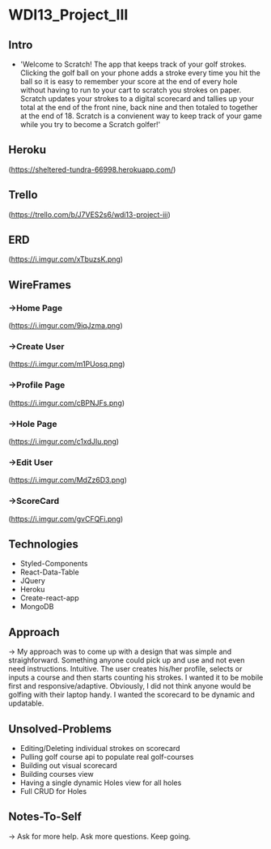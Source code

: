 # WDI13_Project_III

## Intro

- 'Welcome to Scratch! The app that keeps track of your golf strokes. Clicking the golf ball on your phone adds a stroke every time you hit the ball so it is easy to remember your score at the end of every hole without having to run to your cart to scratch you strokes on paper. Scratch updates your strokes to a digital scorecard and tallies up your total at the end of the front nine, back nine and then totaled to together at the end of 18. Scratch is a convienent way to keep track of your game while you try to become a Scratch golfer!'

## Heroku 

(https://sheltered-tundra-66998.herokuapp.com/)

## Trello 

(https://trello.com/b/J7VES2s6/wdi13-project-iii)

## ERD

(https://i.imgur.com/xTbuzsK.png)

## WireFrames 

### ->Home Page
(https://i.imgur.com/9iqJzma.png)

### ->Create User
(https://i.imgur.com/m1PUosq.png)

### ->Profile Page
(https://i.imgur.com/cBPNJFs.png)

### ->Hole Page 
(https://i.imgur.com/c1xdJIu.png)

### ->Edit User 
(https://i.imgur.com/MdZz6D3.png)

### ->ScoreCard 
(https://i.imgur.com/gvCFQFi.png)

## Technologies 

- Styled-Components
- React-Data-Table
- JQuery
- Heroku
- Create-react-app
- MongoDB

## Approach 

-> My approach was to come up with a design that was simple and straighforward. Something anyone could pick up and use and not even need instructions. Intuitive. The user creates his/her profile, selects or inputs a course and then starts counting his strokes. I wanted it to be mobile first and responsive/adaptive. Obviously, I did not think anyone would be golfing with their laptop handy. I wanted the scorecard to be dynamic and updatable. 

## Unsolved-Problems

- Editing/Deleting individual strokes on scorecard
- Pulling golf course api to populate real golf-courses
- Building out visual scorecard
- Building courses view
- Having a single dynamic Holes view for all holes
- Full CRUD for Holes

## Notes-To-Self

-> Ask for more help. Ask more questions. Keep going.